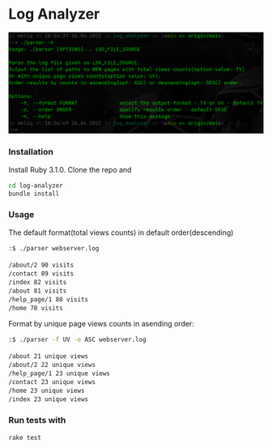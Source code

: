 # Log Analyzer

![](/screenshots/help-message.png?raw=true "Log Analyzer")<br/>

### Installation

Install Ruby 3.1.0. Clone the repo and

```bash
cd log-analyzer
bundle install
```

### Usage

The default format(total views counts) in default order(descending)
```bash
:$ ./parser webserver.log

/about/2 90 visits
/contact 89 visits
/index 82 visits
/about 81 visits
/help_page/1 80 visits
/home 78 visits
```

Format by unique page views counts in asending order:
```bash
:$ ./parser -f UV -o ASC webserver.log

/about 21 unique views
/about/2 22 unique views
/help_page/1 23 unique views
/contact 23 unique views
/home 23 unique views
/index 23 unique views
```

### Run tests with
```bash
rake test
```

